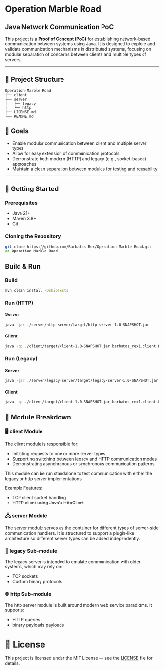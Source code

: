# Operation Marble Road

## Java Network Communication PoC

This project is a **Proof of Concept (PoC)** for establishing network-based communication between systems using Java. It is designed to explore and validate communication mechanisms in distributed systems, focusing on modular separation of concerns between clients and multiple types of servers.

---

## 📁 Project Structure

```text
Operation-Marble-Road
├── client
├── server
|   ├── legacy
|   └── http
├── LICENSE.md
└── README.md
```

## 🎯 Goals

- Enable modular communication between client and multiple server types
- Allow for easy extension of communication protocols
- Demonstrate both modern (HTTP) and legacy (e.g., socket-based) approaches
- Maintain a clean separation between modules for testing and reusability

---

## 🚀 Getting Started

### Prerequisites

- Java 21+
- Maven 3.8+
- Git

### Cloning the Repository

```bash
git clone https://github.com/Barbatos-Rex/Operation-Marble-Road.git
cd Operation-Marble-Road
```

## Build & Run

### Build

```bash
mvn clean install -DskipTests
```

### Run (HTTP)

#### Server
```bash
java -jar ./server/http-server/target/http-server-1.0-SNAPSHOT.jar
```

#### Client
```bash
java -cp ./client/target/client-1.0-SNAPSHOT.jar barbatos_rex1.client.Http
```

### Run (Legacy)

#### Server
```bash
java -jar ./server/legacy-server/target/legacy-server-1.0-SNAPSHOT.jar
```

#### Client
```bash
java -cp ./client/target/client-1.0-SNAPSHOT.jar barbatos_rex1.client.Legacy
```

## 🧩 Module Breakdown
### 🖥️ client Module
The client module is responsible for:

* Initiating requests to one or more server types
* Supporting switching between legacy and HTTP communication modes
* Demonstrating asynchronous or synchronous communication patterns

This module can be run standalone to test communication with either the legacy or http server implementations.

Example Features:

* TCP client socket handling
* HTTP client using Java's HttpClient

### 🖧 server Module
The server module serves as the container for different types of server-side communication handlers. It is structured to support a plugin-like architecture so different server types can be added independently.

### 🧱 legacy Sub-module
The legacy server is intended to emulate communication with older systems, which may rely on:

* TCP sockets
* Custom binary protocols

### 🌐 http Sub-module

The http server module is built around modern web service paradigms. It supports:
* HTTP queries
* binary payloads payloads

# 📄 License
This project is licensed under the MIT License — see the [LICENSE](LICENSE) file for details.


